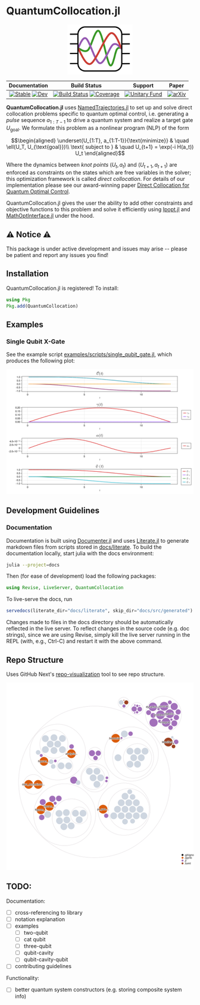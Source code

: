 # QuantumCollocation.jl

<div align="center"> <a href="https://github.com/aarontrowbridge/Piccolo.jl">
    <img src="assets/logo.svg" alt="logo" width="35%"/>
</a> </div>


<div align="center">

| **Documentation** | **Build Status** | **Support** | **Paper** |
|:-----------------:|:----------------:|:-----------:|:---------:|
| [![Stable](https://img.shields.io/badge/docs-stable-blue.svg)](https://aarontrowbridge.github.io/QuantumCollocation.jl/stable/) [![Dev](https://img.shields.io/badge/docs-dev-blue.svg)](https://aarontrowbridge.github.io/QuantumCollocation.jl/dev/) | [![Build Status](https://github.com/aarontrowbridge/QuantumCollocation.jl/actions/workflows/CI.yml/badge.svg?branch=main)](https://github.com/aarontrowbridge/QuantumCollocation.jl/actions/workflows/CI.yml?query=branch%3Amain) [![Coverage](https://codecov.io/gh/aarontrowbridge/QuantumCollocation.jl/branch/main/graph/badge.svg)](https://codecov.io/gh/aarontrowbridge/QuantumCollocation.jl)| [![Unitary Fund](https://img.shields.io/badge/Supported%20By-Unitary%20Fund-FFFF00.svg)](https://unitary.fund) | [![arXiv](https://img.shields.io/badge/arXiv-2305.03261-b31b1b.svg)](https://arxiv.org/abs/2305.03261)

</div>


**QuantumCollocation.jl** uses [NamedTrajectories.jl](https://github.com/aarontrowbridge/NamedTrajectories.jl) to set up and solve direct collocation problems specific to quantum optimal control, i.e. generating a *pulse* sequence $a_{1:T-1}$ to drive a quantum system and realize a target gate $U_{\text{goal}}$. We formulate this problem as a nonlinear program (NLP) of the form

```math
\begin{aligned}
\underset{U_{1:T}, a_{1:T-1}}{\text{minimize}} & \quad \ell(U_T, U_{\text{goal}})\\
\text{ subject to } & \quad U_{t+1} = \exp(-i H(a_t)) U_t 
\end{aligned}
```

Where the dynamics between *knot points* $(U_t, a_t)$ and $(U_{t+1}, a_{t+1})$ are enforced as constraints on the states which are free variables in the solver; this optimization framework is called *direct collocation*.  For details of our implementation please see our award-winning paper [Direct Collocation for Quantum Optimal Control](https://arxiv.org/abs/2305.03261). 

QuantumCollocation.jl gives the user the ability to add other constraints and objective functions to this problem and solve it efficiently using [Ipopt.jl](https://github.com/jump-dev/Ipopt.jl) and [MathOptInterface.jl](https://github.com/jump-dev/MathOptInterface.jl) under the hood.

## :warning: Notice :warning:

This package is under active development and issues may arise -- please be patient and report any issues you find!

## Installation

QuantumCollocation.jl is registered! To install:

```julia
using Pkg
Pkg.add(QuantumCollocation)
```

## Examples

### Single Qubit X-Gate
See the example script [examples/scripts/single_qubit_gate.jl](examples/scripts/single_qubit_gate.jl), which  produces the following plot:

![Single Qubit X-Gate](images/T_100_Q_1000_iter_1000_00004_fidelity_0.9999999999994745.png)

## Development Guidelines

### Documentation

Documentation is built using [Documenter.jl](https://github.com/JuliaDocs/Documenter.jl) and uses [Literate.jl](https://github.com/fredrikekre/Literate.jl) to generate markdown files from scripts stored in [docs/literate](docs/literate). To build the documentation locally, start julia with the docs environment:

```bash
julia --project=docs
```

Then (for ease of development) load the following packages:

```julia
using Revise, LiveServer, QuantumCollocation
```

To live-serve the docs, run
```julia
servedocs(literate_dir="docs/literate", skip_dir="docs/src/generated")
```

Changes made to files in the docs directory should be automatically reflected in the live server. To reflect changes in the source code (e.g. doc strings), since we are using Revise, simply kill the live server running in the REPL (with, e.g., Ctrl-C) and restart it with the above command. 


## Repo Structure

Uses GitHub Next's [repo-visualization](https://githubnext.com/projects/repo-visualization/) tool to see repo structure.

![Repo Structure](images/diagram.svg)

## TODO:

Documentation:

- [ ] cross-referencing to library
- [ ] notation explanation
- [ ] examples
  - [ ] two-qubit
  - [ ] cat qubit 
  - [ ] three-qubit 
  - [ ] qubit-cavity
  - [ ] qubit-cavity-qubit
- [ ] contributing guidelines

Functionality:

- [ ] better quantum system constructors (e.g. storing composite system info) 
